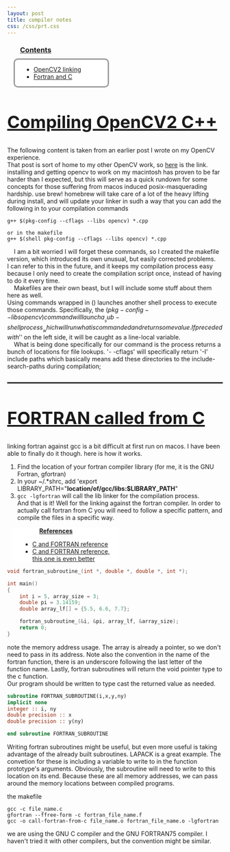 ```yaml
---
layout: post
title: compiler notes
css: /css/prt.css
---
```


<h3 style="padding-left: 5px; margin-left: 25px; margin-bottom: 10px;"><u>Contents</u></h3>
<div class="Contents-Box" style=" margin-left: 15px; padding-left: 15px; border-radius:10px;background: #FFF; width: 40%; border-color: #999; border-style: solid; border-width: 3px; ">
<ul>
<li style="margin-left: 5px;"><a href="#opencv">OpenCV2 linking</a></li>
<li style="margin-left: 5px;"><a href="#FORTRAN-C">Fortran and C</a></li>
</ul>
</div>

<div id="opencv"> 
<h2 style="font-size:40px; "><strong><u>Compiling OpenCV2 C++</u></strong></h2>
</div>

The following content is taken from an earlier post I wrote on my OpenCV experience.  
That post is sort of home to my other OpenCV work, so [here](/2018-04-30-opencv) is the link.  
installing and getting opencv to work on my macintosh has proven to be far harder than I expected, but this will serve as a quick rundown for some concepts for those suffering from macos induced posix-masquerading hardship.
  use brew! homebrew will take care of a lot of the heavy lifting during install, and will update your linker in sudh a way that you can add the following in to your compilation commands
 
```
g++ $(pkg-config --cflags --libs opencv) *.cpp
    
or in the makefile
g++ $(shell pkg-config --cflags --libs opencv) *.cpp
```

&nbsp;&nbsp;&nbsp;&nbsp;I am a bit worried I will forget these commands, so I created the makefile version, which introduced its own unusual, but easily corrected problems.  
I can refer to this in the future, and it keeps my compilation process easy because I only need to create the compilation script once, instead of having to do it every time.  
&nbsp;&nbsp;&nbsp;&nbsp;Makefiles are their own beast, but I will include some stuff about them here as well.  
Using commands wrapped in () launches another shell process to execute those commands. Specifically, the $(pkg-config --libs opencv) command will launch a __sub-shell process__ which will run what is commanded and return some value.
  If preceded with '$' on the left side, it will be caught as a line-local variable.  
&nbsp;&nbsp;&nbsp;&nbsp;What is being done specifically for our command is the process returns a bunch of locations for file lookups.  '- -cflags' will specifically return '-I' include paths which basically means add these directories to the include-search-paths during compilation; 

<div style="border-bottom: solid; padding-bottom: 15px;">  </div>


<div id="FORTRAN-C">
<h2 style="font-size:40px; "><strong><u>FORTRAN called from C</u></strong></h2>
</div>

linking fortran against gcc is a bit difficult at first run on macos.
I have been able to finally do it though.  here is how it works. 
1. Find the location of your fortran compiler library (for me, it is the GNU Fortran, gfortran)
2. In your ~/.\*shrc, add 'export LIBRARY\_PATH="__location/of/gcc/libs:$LIBRARY\_PATH__"
3. `gcc -lgfortran` will call the lib linker for the compilation process.  
And that is it! Well for the linking against the fortran compiler. 
In order to actually call fortran from C you will need to follow a specific pattern, and compile the files in a specific way.  

<div style="background: #FFF; width: 45%; border-radius: 10px; margin-left: 10px; padding-left: 25px;">
<p style="margin-left:40px;"><strong><u>References</u></strong></p>
<ul>
<li><a href="https://computing.llnl.gov/tutorials/bgq/mixedProgramming2.pdf">C and FORTRAN reference</a></li>
<li><a href="https://orion.math.iastate.edu/keinert/lecture_notes/calling.pdf">C and FORTRAN reference, this one is even better</a></li>
</ul>
</div>


```c
void fortran_subroutine_(int *, double *, double *, int *);

int main()
{
	int i = 5, array_size = 3;
	double pi = 3.14159;
	double array_lf[] = {5.5, 6.6, 7.7};

	fortran_subroutine_(&i, &pi, array_lf, &array_size);
	return 0;
}
```

note the memory address usage. The array is already a pointer, so we don't need to pass in its address.
Note also the convention  in the name of the fortran function, there is an underscore following the last letter of the function name. 
Lastly, fortran subroutines will return the void pointer type to the c function.  
Our program should be written to type cast the returned value as needed.

```fortran
subroutine FORTRAN_SUBROUTINE(i,x,y,ny)
implicit none
integer :: i, ny
double precision :: x
double precision :: y(ny)

end subroutine FORTRAN_SUBROUTINE
```

Writing fortran subroutines might be useful, but even more useful is taking advantage of the already built subroutines. 
LAPACK is a great example.
The convetion for these is including a variable to write to in the function prototype's arguments.
Obviously, the subroutine will need to write to this location on its end.
Because these are all memory addresses, we can pass around the memory locations between compiled programs.


the makefile
```make
gcc -c file_name.c 
gfortran --ffree-form -c fortran_file_name.f
gcc -o call-fortran-from-c file_name.o fortran_file_name.o -lgfortran
```

we are using the GNU C compiler and the GNU FORTRAN75 compiler. 
I haven't tried it with other compilers, but the convention might be similar.


